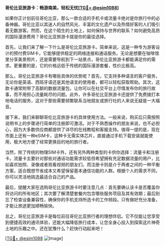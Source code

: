 **哥伦比亚旅游卡：畅游南美，轻松无忧[[TG💪+ @esim1088](https://t.me/s/esim1088)]**

如果你正计划前往哥伦比亚，那么一款合适的手机卡或流量卡绝对是你旅行中的必备神器。哥伦比亚以其迷人的自然风光、丰富的文化遗产以及热情好客的人们吸引着无数游客。然而，在这个陌生的土地上，如何保持与世界的联系？如何避免高昂的国际漫游费用？哥伦比亚旅游卡就是你的最佳选择。

首先，让我们来了解一下什么是哥伦比亚旅游卡。简单来说，这是一种专为游客设计的预付费SIM卡，它能够提供稳定的网络连接和通话服务。无论是想要在咖啡馆里分享美景照片，还是需要导航到下一站景点，哥伦比亚旅游卡都能满足你的需求。更重要的是，它的价格远低于传统的国际漫游套餐，性价比极高。

那么，哥伦比亚旅游卡有哪些具体的优势呢？首先，它支持多种语言的客户服务，无论你是英语、西班牙语还是其他语言的使用者，都可以轻松获取帮助。其次，这款卡通常附带了高额的数据流量包，让你可以在社交平台上尽情发布你的旅行故事，而不用担心流量耗尽的问题。此外，许多哥伦比亚旅游卡还提供了免费拨打本地电话的服务，这对于那些需要频繁联系当地朋友或旅行社的人来说无疑是一大福音。

接下来，我们来聊聊哥伦比亚旅游卡的具体使用方法。一般来说，购买后只需按照说明书上的步骤进行简单的注册即可激活。对于不熟悉操作的朋友来说，也不必担心，因为大多数供应商都提供了详尽的在线教程和客服支持。值得一提的是，现在市面上还有一种eSIM卡，这种卡无需实体芯片，直接通过手机下载安装就能使用，极大地方便了经常更换目的地的旅行者。

当然，除了传统的物理SIM卡外，还有另外两种类型的卡供你选择：流量卡和注册卡。流量卡主要针对那些对通话功能需求较低但希望拥有充足数据流量的用户，比如喜欢拍照、录像或者观看视频的朋友们。而注册卡则是介于两者之间的一种平衡方案，适合既想节省成本又希望保留基本通信功能的人群。根据个人的需求不同，你可以灵活地挑选最适合自己的产品。

最后，提醒大家在选购哥伦比亚旅游卡时要注意几点：首先要确认该卡是否覆盖你将访问的所有地区；其次要了解清楚套餐内包含哪些服务项目及其有效期；最后别忘了检查设备兼容性，确保你的手机支持所选卡的工作频段。只有做好充分准备，才能让旅途更加顺畅愉快。

总之，哥伦比亚旅游卡是每位前往哥伦比亚旅行者的理想伴侣。它不仅能让您享受到便捷高效的通讯体验，还能大幅降低旅行成本，让您全身心投入到探索这片神奇土地的乐趣之中。还在犹豫什么？赶快行动起来吧！

[[TG💪+ @esim1088](https://t.me/s/esim1088) ![Image](https://i.postimg.cc/4NQfJmqS/Snipaste-2025-05-13-00-14-12.png)]